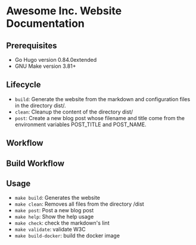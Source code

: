 # Awesome Inc. Website Documentation

## Prerequisites
* Go Hugo version 0.84.0extended
* GNU Make version 3.81+

## Lifecycle
* `build`: Generate the website from the markdown and configuration files in the directory dist/.
* `clean`: Cleanup the content of the directory dist/
* `post`: Create a new blog post whose filename and title come from the environment variables POST_TITLE and POST_NAME.

## Workflow

## Build Workflow

## Usage
* `make build`: Generates the website
* `make clean`: Removes all files from the directory /dist
* `make post`: Post a new blog post 
* `make help`: Show the help usage
* `make check`: check the markdown's lint
* `make validate`: validate W3C
* `make build-docker`: build the docker image